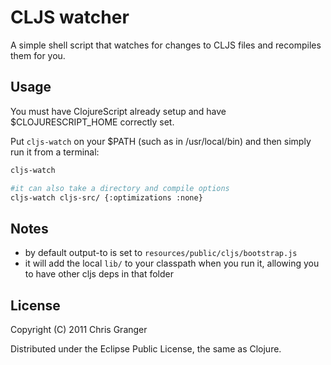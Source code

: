 # CLJS watcher

A simple shell script that watches for changes to CLJS files and recompiles them for you.

## Usage

You must have ClojureScript already setup and have $CLOJURESCRIPT_HOME correctly set. 

Put `cljs-watch` on your $PATH (such as in /usr/local/bin) and then simply run it from a terminal:

```bash
cljs-watch

#it can also take a directory and compile options
cljs-watch cljs-src/ {:optimizations :none}
```

## Notes
* by default output-to is set to `resources/public/cljs/bootstrap.js`
* it will add the local `lib/` to your classpath when you run it, allowing you to have other cljs deps in that folder

## License

Copyright (C) 2011 Chris Granger

Distributed under the Eclipse Public License, the same as Clojure.
